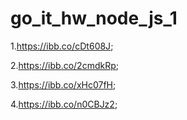 # go_it_hw_node_js_1
1.https://ibb.co/cDt608J;

2.https://ibb.co/2cmdkRp;

3.https://ibb.co/xHc07fH;

4.https://ibb.co/n0CBJz2;